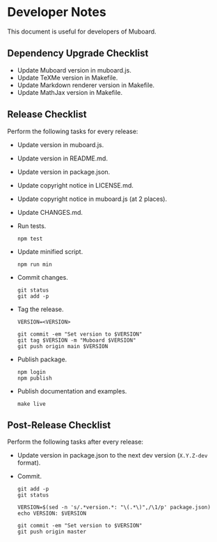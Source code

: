 Developer Notes
===============

This document is useful for developers of Muboard.


Dependency Upgrade Checklist
----------------------------

  - Update Muboard version in muboard.js.
  - Update TeXMe version in Makefile.
  - Update Markdown renderer version in Makefile.
  - Update MathJax version in Makefile.


Release Checklist
-----------------

Perform the following tasks for every release:

  - Update version in muboard.js.
  - Update version in README.md.
  - Update version in package.json.
  - Update copyright notice in LICENSE.md.
  - Update copyright notice in muboard.js (at 2 places).
  - Update CHANGES.md.
  - Run tests.

        npm test

  - Update minified script.

        npm run min

  - Commit changes.

        git status
        git add -p

  - Tag the release.

        VERSION=<VERSION>

        git commit -em "Set version to $VERSION"
        git tag $VERSION -m "Muboard $VERSION"
        git push origin main $VERSION

  - Publish package.

        npm login
        npm publish

  - Publish documentation and examples.

        make live


Post-Release Checklist
----------------------

Perform the following tasks after every release:

  - Update version in package.json to the next dev version (`X.Y.Z-dev` format).

  - Commit.

        git add -p
        git status

        VERSION=$(sed -n 's/.*version.*: "\(.*\)",/\1/p' package.json)
        echo VERSION: $VERSION

        git commit -em "Set version to $VERSION"
        git push origin master
